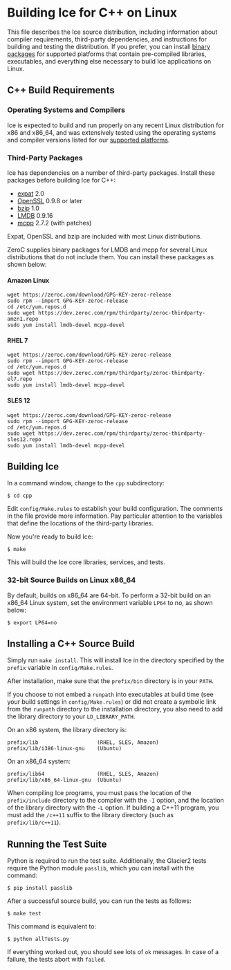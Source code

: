 # Building Ice for C++ on Linux

This file describes the Ice source distribution, including information about
compiler requirements, third-party dependencies, and instructions for building
and testing the distribution. If you prefer, you can install [binary
packages][1] for supported platforms that contain pre-compiled libraries,
executables, and everything else necessary to build Ice applications on Linux.

## C++ Build Requirements

### Operating Systems and Compilers

Ice is expected to build and run properly on any recent Linux distribution for
x86 and x86_64, and was extensively tested using the operating systems and
compiler versions listed for our [supported platforms][2].

### Third-Party Packages

Ice has dependencies on a number of third-party packages. Install these packages 
before building Ice for C++:

 - [expat][3] 2.0
 - [OpenSSL][4] 0.9.8 or later
 - [bzip][5] 1.0
 - [LMDB][6] 0.9.16
 - [mcpp][7] 2.7.2 (with patches)

Expat, OpenSSL and bzip are included with most Linux distributions. 

ZeroC supplies binary packages for LMDB and mcpp for several Linux distributions 
that do not include them. You can install these packages as shown below:

#### Amazon Linux
    wget https://zeroc.com/download/GPG-KEY-zeroc-release
    sudo rpm --import GPG-KEY-zeroc-release
    cd /etc/yum.repos.d
    sudo wget https://dev.zeroc.com/rpm/thirdparty/zeroc-thirdparty-amzn1.repo
    sudo yum install lmdb-devel mcpp-devel

#### RHEL 7
    wget https://zeroc.com/download/GPG-KEY-zeroc-release
    sudo rpm --import GPG-KEY-zeroc-release
    cd /etc/yum.repos.d
    sudo wget https://dev.zeroc.com/rpm/thirdparty/zeroc-thirdparty-el7.repo
    sudo yum install lmdb-devel mcpp-devel

#### SLES 12
    wget https://zeroc.com/download/GPG-KEY-zeroc-release
    sudo rpm --import GPG-KEY-zeroc-release
    cd /etc/yum.repos.d
    sudo wget https://dev.zeroc.com/rpm/thirdparty/zeroc-thirdparty-sles12.repo
    sudo yum install lmdb-devel mcpp-devel

## Building Ice

In a command window, change to the `cpp` subdirectory:

    $ cd cpp

Edit `config/Make.rules` to establish your build configuration. The comments in
the file provide more information. Pay particular attention to the variables
that define the locations of the third-party libraries.

Now you're ready to build Ice:

    $ make

This will build the Ice core libraries, services, and tests.

### 32-bit Source Builds on Linux x86_64

By default, builds on x86_64 are 64-bit. To perform a 32-bit build on an x86_64
Linux system, set the environment variable `LP64` to no, as shown below:

    $ export LP64=no

## Installing a C++ Source Build

Simply run `make install`. This will install Ice in the directory specified by
the `prefix` variable in `config/Make.rules`.

After installation, make sure that the `prefix/bin` directory is in your `PATH`.

If you choose to not embed a `runpath` into executables at build time (see your
build settings in `config/Make.rules`) or did not create a symbolic link from
the `runpath` directory to the installation directory, you also need to add the
library directory to your `LD_LIBRARY_PATH`.

On an x86 system, the library directory is:

    prefix/lib                   (RHEL, SLES, Amazon)
    prefix/lib/i386-linux-gnu    (Ubuntu)

On an x86_64 system:

    prefix/lib64                 (RHEL, SLES, Amazon)
    prefix/lib/x86_64-linux-gnu  (Ubuntu)

When compiling Ice programs, you must pass the location of the `prefix/include`
directory to the compiler with the `-I` option, and the location of the library
directory with the `-L` option. If building a C++11 program, you must add the
`/c++11` suffix to the library directory (such as `prefix/lib/c++11`).

## Running the Test Suite

Python is required to run the test suite. Additionally, the Glacier2 tests
require the Python module `passlib`, which you can install with the command:

    $ pip install passlib

After a successful source build, you can run the tests as follows:

    $ make test

This command is equivalent to:

    $ python allTests.py

If everything worked out, you should see lots of `ok` messages. In case of a
failure, the tests abort with `failed`.

[1]: https://doc.zeroc.com/display/Ice37/Using+the+Linux+Binary+Distributions
[2]: https://doc.zeroc.com/display/Ice37/Supported+Platforms+for+Ice+3.7.0
[3]: http://expat.sourceforge.net
[4]: http://openssl.org
[5]: http://bzip.org
[6]: http://symas.com/mdb/
[7]: https://github.com/zeroc-ice/mcpp
